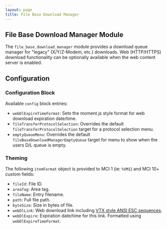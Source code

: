 ```yaml
---
layout: page
title: File Base Download Manager
---
```

## File Base Download Manager Module
The `file_base_download_manager` module provides a download queue manager for "legacy" (X/Y/Z-Modem, etc.) downloads. Web (HTTP/HTTPS) download functionality can be optionally available when the web content server is enabled.

## Configuration
### Configuration Block
Available `config` block entries:
* `webDlExpireTimeFormat`: Sets the moment.js style format for web download expiration date/time.
* `fileTransferProtocolSelection`: Overrides the default `fileTransferProtocolSelection` target for a protocol selection menu.
* `emptyQueueMenu`: Overrides the default `fileBaseDownloadManagerEmptyQueue` target for menu to show when the users D/L queue is empty.

### Theming
The following `itemFormat` object is provided to MCI 1 (ie: `%VM1`) and MCI 10+ custom fields:
* `fileId`: File ID.
* `areaTag`: Area tag.
* `fileName`: Entry filename.
* `path`: Full file path.
* `byteSize`: Size in bytes of file.
* `webDlLink`: Web download link including [VTX style ANSI ESC sequences](https://raw.githubusercontent.com/codewar65/VTX_ClientServer/master/vtx.txt).
* `webDlExpire`: Expiration date/time for this link. Formatted using `webDlExpireTimeFormat`.